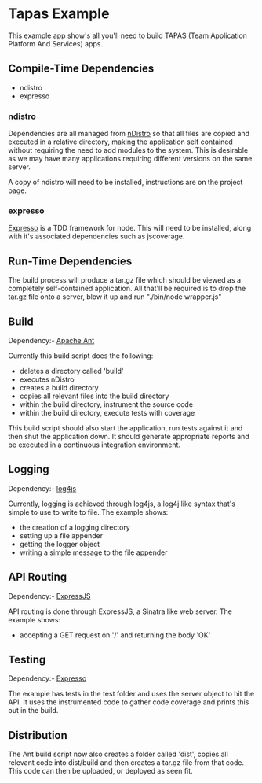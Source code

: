 Tapas Example
=============

This example app show's all you'll need to build TAPAS (Team Application Platform And Services) apps.  

Compile-Time Dependencies
-------------------------

* ndistro
* expresso

### ndistro

Dependencies are all managed from [nDistro](http://github.com/visionmedia/ndistro) so that all files are copied and executed in a relative directory, making the application self contained without requiring the need to add modules to the system.  This is desirable as we may have many applications requiring different versions on the same server.

A copy of ndistro will need to be installed, instructions are on the project page.

### expresso

[Expresso](http://github.com/visionmedia/expresso) is a TDD framework for node.  This will need to be installed, along with it's associated dependencies such as jscoverage.

Run-Time Dependencies
---------------------

The build process will produce a tar.gz file which should be viewed as a completely self-contained application.  All that'll be required is to drop the tar.gz file onto a server, blow it up and run "./bin/node wrapper.js"


Build
-----

Dependency:- [Apache Ant](http://ant.apache.org/)  

Currently this build script does the following:

* deletes a directory called 'build'
* executes nDistro
* creates a build directory
* copies all relevant files into the build directory
* within the build directory, instrument the source code
* within the build directory, execute tests with coverage

This build script should also start the application, run tests against it and then shut the application down. It should generate appropriate reports and be executed in a continuous integration environment.

Logging
-------

Dependency:- [log4js](http://github.com/csausdev/log4js-node)

Currently, logging is achieved through log4js, a log4j like syntax that's simple to use to write to file.  The example shows:

* the creation of a logging directory 
* setting up a file appender
* getting the logger object
* writing a simple message to the file appender

API Routing
-----------

Dependency:- [ExpressJS](http://expressjs.com)

API routing is done through ExpressJS, a Sinatra like web server.  The example shows:

* accepting a GET request on '/' and returning the body 'OK'

Testing
-------

Dependency:- [Expresso](http://github.com/visionmedia/expresso)

The example has tests in the test folder and uses the server object to hit the API. It uses the instrumented code to gather code coverage and prints this out in the build.

Distribution
------------

The Ant build script now also creates a folder called 'dist', copies all relevant code into dist/build and then creates a tar.gz file from that code.  This code can then be uploaded, or deployed as seen fit.  
